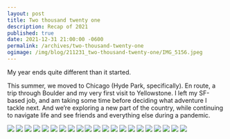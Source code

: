```yaml
---
layout: post
title: Two thousand twenty one
description: Recap of 2021
published: true
date: 2021-12-31 21:00:00 -0600
permalink: /archives/two-thousand-twenty-one
ogimage: /img/blog/211231_two-thousand-twenty-one/IMG_5156.jpeg
---
```

My year ends quite different than it started. 

This summer, we moved to Chicago (Hyde Park, specifically). En route, a trip through Boulder and my very first visit to Yellowstone. I left my SF-based job, and am taking some time before deciding what adventure I tackle next. And we’re exploring a new part of the country, while continuing to navigate life and see friends and everything else during a pandemic.

![][1]
![][2]
![][3]
![][4]
![][5]
![][6]
![][7]
![][8]
![][9]
![][10]
![][11]
![][12]
![][13]
![][14]
![][15]
![][16]
![][17]
![][18]
![][19]
![][20]
![][21]

 [1]: /img/blog/211231_two-thousand-twenty-one/IMG_5156.jpeg
 [2]: /img/blog/211231_two-thousand-twenty-one/IMG_5239.jpeg
 [3]: /img/blog/211231_two-thousand-twenty-one/IMG_5347.jpeg
 [4]: /img/blog/211231_two-thousand-twenty-one/IMG_5476.jpeg
 [5]: /img/blog/211231_two-thousand-twenty-one/IMG_5536.jpeg
 [6]: /img/blog/211231_two-thousand-twenty-one/IMG_5553.jpeg
 [7]: /img/blog/211231_two-thousand-twenty-one/IMG_5589.jpeg
 [8]: /img/blog/211231_two-thousand-twenty-one/IMG_5685.jpeg
 [9]: /img/blog/211231_two-thousand-twenty-one/IMG_5765.jpeg
 [10]: /img/blog/211231_two-thousand-twenty-one/IMG_5801.jpeg
 [11]: /img/blog/211231_two-thousand-twenty-one/IMG_5816.jpeg
 [12]: /img/blog/211231_two-thousand-twenty-one/IMG_5839.jpeg
 [13]: /img/blog/211231_two-thousand-twenty-one/IMG_5871.jpeg
 [14]: /img/blog/211231_two-thousand-twenty-one/IMG_5932.jpeg
 [15]: /img/blog/211231_two-thousand-twenty-one/IMG_6127.jpeg
 [16]: /img/blog/211231_two-thousand-twenty-one/IMG_6137.jpeg
 [17]: /img/blog/211231_two-thousand-twenty-one/IMG_6182.jpeg
 [18]: /img/blog/211231_two-thousand-twenty-one/IMG_7712.jpeg
 [19]: /img/blog/211231_two-thousand-twenty-one/IMG_7723.jpeg
 [20]: /img/blog/211231_two-thousand-twenty-one/IMG_7728.jpeg
 [21]: /img/blog/211231_two-thousand-twenty-one/IMG_7743.jpeg
